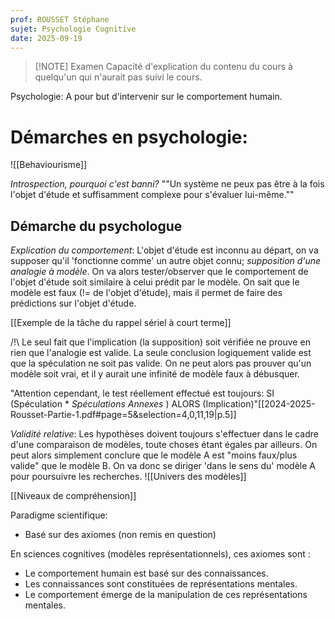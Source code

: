 ```yaml
---
prof: ROUSSET Stéphane
sujet: Psychologie Cognitive
date: 2025-09-19
---
```


> [!NOTE] Examen
> Capacité d'explication du contenu du cours à quelqu'un qui n'aurait pas suivi le cours.


Psychologie: A pour but d'intervenir sur le comportement humain.
# Démarches en psychologie:
![[Behaviourisme]]

*Introspection, pourquoi c'est banni?* ""Un système ne peux pas être à la fois l'objet d'étude et suffisamment complexe pour s'évaluer lui-même.""

## Démarche du psychologue
*Explication du comportement*: L'objet d'étude est inconnu au départ, on va supposer qu'il 'fonctionne comme' un autre objet connu; *supposition d'une analogie à modèle*. On va alors tester/observer que le comportement de l'objet d'étude soit similaire à celui prédit par le modèle. On sait que le modèle est faux (!= de l'objet d'étude), mais il permet de faire des prédictions sur l'objet d'étude.

[[Exemple de la tâche du rappel sériel à court terme]]

/!\ Le seul fait que l'implication (la supposition) soit vérifiée ne prouve en rien que l'analogie est valide. La seule conclusion logiquement valide est que la spéculation ne soit pas valide.
On ne peut alors pas prouver qu'un modèle soit vrai, et il y aurait une infinité de modèle faux à débusquer.

"Attention cependant, le test réellement effectué est toujours: SI (Spéculation * *Spéculations Annexes* ) ALORS (Implication)"[[2024-2025-Rousset-Partie-1.pdf#page=5&selection=4,0,11,19|p.5]]

*Validité relative*: Les hypothèses doivent toujours s'effectuer dans le cadre d'une comparaison de modèles, toute choses étant égales par ailleurs. On peut alors simplement conclure que le modèle A est "moins faux/plus valide" que le modèle B. On va donc se diriger 'dans le sens du' modèle A pour poursuivre les recherches.
![[Univers des modèles]]

[[Niveaux de compréhension]]

Paradigme scientifique:
- Basé sur des axiomes (non remis en question)

En sciences cognitives (modèles représentationnels), ces axiomes sont :
- Le comportement humain est basé sur des connaissances.
- Les connaissances sont constituées de représentations mentales.
- Le comportement émerge de la manipulation de ces représentations mentales.
